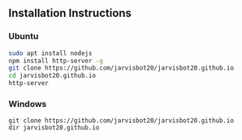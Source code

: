 ## Installation Instructions

### Ubuntu
```bash
sudo apt install nodejs
npm install http-server -g
git clone https://github.com/jarvisbot20/jarvisbot20.github.io
cd jarvisbot20.github.io
http-server
```

### Windows
```shell
git clone https://github.com/jarvisbot20/jarvisbot20.github.io
dir jarvisbot20.github.io
```
